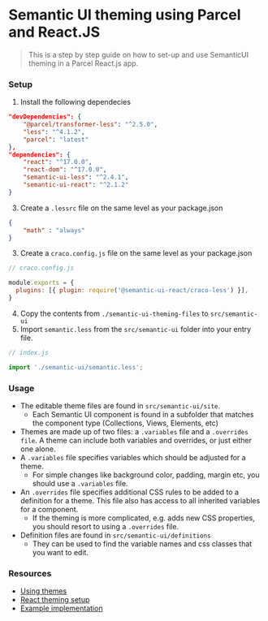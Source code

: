 # Semantic UI theming using Parcel and React.JS
> This is a step by step guide on how to set-up and use SemanticUI theming in a Parcel React.js app.
### Setup
1. Install the following dependecies

```json
"devDependencies": {
	"@parcel/transformer-less": "^2.5.0",
	"less": "^4.1.2",
	"parcel": "latest"
},
"dependencies": {
	"react": "^17.0.0",
	"react-dom": "^17.0.0",
	"semantic-ui-less": "^2.4.1",
	"semantic-ui-react": "^2.1.2"
}

```
3. Create a `.lessrc` file on the same level as your package.json
```json
{
	"math" : "always"
}
```
3. Create a `craco.config.js` file on the same level as your package.json
```js
// craco.config.js

module.exports = {
  plugins: [{ plugin: require('@semantic-ui-react/craco-less') }],
}
```
4. Copy the contents from `./semantic-ui-theming-files` to `src/semantic-ui`
5. Import `semantic.less` from the `src/semantic-ui` folder into your entry file.
```js
// index.js

import './semantic-ui/semantic.less';
```
### Usage

- The editable theme files are found in `src/semantic-ui/site`. 
  - Each Semantic UI component is found in a subfolder that matches the component type (Collections, Views, Elements, etc)
- Themes are made up of two files: a `.variables` file and a `.overrides file`. A theme can include both variables and overrides, or just either one alone.
- A `.variables` file specifies variables which should be adjusted for a theme.
  - For simple changes like background color, padding, margin etc, you should use a `.variables` file.
- An `.overrides` file specifies additional CSS rules to be added to a definition for a theme. This file also has access to all inherited variables for a component.
  - If the theming is more complicated, e.g. adds new CSS properties, you should resort to using a `.overrides` file.
- Definition files are found in `src/semantic-ui/definitions`
  - They can be used to find the variable names and css classes that you want to edit.



### Resources
- [Using themes](https://semantic-ui.com/usage/theming.html)
- [React theming setup](https://semantic-ui.com/usage/theming.html)
- [Example implementation](https://github.com/zitsen/parcel-semantic-ui-less)



